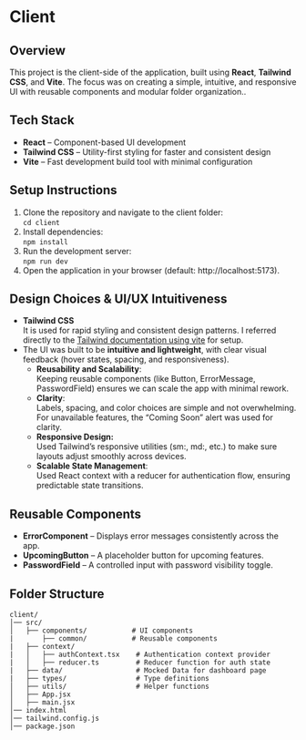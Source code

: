 # Client

## Overview

This project is the client-side of the application, built using **React**, **Tailwind CSS**, and **Vite**.
The focus was on creating a simple, intuitive, and responsive UI with reusable components and modular folder organization..

## Tech Stack

* **React** – Component-based UI development
* **Tailwind CSS** – Utility-first styling for faster and consistent design
* **Vite** – Fast development build tool with minimal configuration

## Setup Instructions

1. Clone the repository and navigate to the client folder:  
  ```cd client```
2. Install dependencies:  
  ```npm install```
3. Run the development server:  
  `npm run dev`
4. Open the application in your browser (default: http://localhost:5173).

## Design Choices & UI/UX Intuitiveness

* **Tailwind CSS**  
  It is used for rapid styling and consistent design patterns. I referred directly to the [Tailwind documentation using vite](https://tailwindcss.com/docs/installation/using-vite) for setup.
* The UI was built to be **intuitive and lightweight**, with clear visual feedback (hover states, spacing, and responsiveness).
  * **Reusability and Scalability**:  
    Keeping reusable components (like Button, ErrorMessage, PasswordField) ensures we can scale the app with minimal rework.
  * **Clarity**:  
  Labels, spacing, and color choices are simple and not overwhelming. For unavailable features, the “Coming Soon” alert was used for clarity.
  * **Responsive Design:**  
  Used Tailwind’s responsive utilities (sm:, md:, etc.) to make sure layouts adjust smoothly across devices.
  * **Scalable State Management**:  
  Used React context with a reducer for authentication flow, ensuring predictable state transitions.

## Reusable Components

* **ErrorComponent** – Displays error messages consistently across the app.
* **UpcomingButton** – A placeholder button for upcoming features.
* **PasswordField** – A controlled input with password visibility toggle.

## Folder Structure
```
client/
│── src/
│   ├── components/           # UI components
|       ├── common/           # Reusable components
|   ├── context/
|   │   ├── authContext.tsx    # Authentication context provider
|   │   ├── reducer.ts         # Reducer function for auth state
|   ├── data/                  # Mocked Data for dashboard page
|   ├── types/                 # Type definitions
│   ├── utils/                 # Helper functions
│   ├── App.jsx
│   ├── main.jsx
│── index.html
│── tailwind.config.js
│── package.json
```

